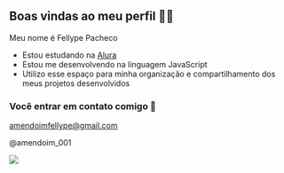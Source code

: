 ## Boas vindas ao meu perfil 🧑‍⚕️

Meu nome é Fellype Pacheco

- Estou estudando na [Alura](https://www.alura.com.br)
- Estou me desenvolvendo na linguagem JavaScript
- Utilizo esse espaço para minha organização e compartilhamento dos meus projetos desenvolvidos

### Você entrar em contato comigo 📧

amendoimfellype@gmail.com

@amendoim_001

![](https://media1.tenor.com/m/gLA57Kfu15IAAAAd/call-of-duty-call-of-duty-modern-warfare-ii.gif)
